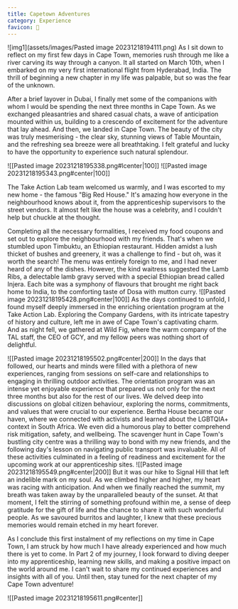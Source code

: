 ```yaml
---
title: Capetown Adventures
category: Experience
favicon: 🎨
---
```

![img1](assets/images/Pasted image 20231218194111.png)
As I sit down to reflect on my first few days in Cape Town, memories rush through me like a river carving its way through a canyon. It all started on March 10th, when I embarked on my very first international flight from Hyderabad, India. The thrill of beginning a new chapter in my life was palpable, but so was the fear of the unknown.

After a brief layover in Dubai, I finally met some of the companions with whom I would be spending the next three months in Cape Town. As we exchanged pleasantries and shared casual chats, a wave of anticipation mounted within us, building to a crescendo of excitement for the adventure that lay ahead. And then, we landed in Cape Town. The beauty of the city was truly mesmerising - the clear sky, stunning views of Table Mountain, and the refreshing sea breeze were all breathtaking. I felt grateful and lucky to have the opportunity to experience such natural splendour.

![[Pasted image 20231218195338.png#lcenter|100]] ![[Pasted image 20231218195343.png#center|100]]

The Take Action Lab team welcomed us warmly, and I was escorted to my new home - the famous "Big Red House." It's amazing how everyone in the neighbourhood knows about it, from the apprenticeship supervisors to the street vendors. It almost felt like the house was a celebrity, and I couldn't help but chuckle at the thought.

Completing all the necessary formalities, I received my food coupons and set out to explore the neighbourhood with my friends. That's when we stumbled upon Timbuktu, an Ethiopian restaurant. Hidden amidst a lush thicket of bushes and greenery, it was a challenge to find - but oh, was it worth the search! The menu was entirely foreign to me, and I had never heard of any of the dishes. However, the kind waitress suggested the Lamb Ribs, a delectable lamb gravy served with a special Ethiopian bread called Injera. Each bite was a symphony of flavours that brought me right back home to India, to the comforting taste of Dosa with mutton curry.
![[Pasted image 20231218195428.png#center|100]]
As the days continued to unfold, I found myself deeply immersed in the enriching orientation program at the Take Action Lab. Exploring the Company Gardens, with its intricate tapestry of history and culture, left me in awe of Cape Town's captivating charm. And as night fell, we gathered at Wild Fig, where the warm company of the TAL staff, the CEO of GCY, and my fellow peers was nothing short of delightful.

![[Pasted image 20231218195502.png#center|200]]
In the days that followed, our hearts and minds were filled with a plethora of new experiences, ranging from sessions on self-care and relationships to engaging in thrilling outdoor activities. The orientation program was an intense yet enjoyable experience that prepared us not only for the next three months but also for the rest of our lives. We delved deep into discussions on global citizen behaviour, exploring the norms, commitments, and values that were crucial to our experience. Bertha House became our haven, where we connected with activists and learned about the LGBTQIA+ context in South Africa. We even did a humorous play to better comprehend risk mitigation, safety, and wellbeing. The scavenger hunt in Cape Town's bustling city centre was a thrilling way to bond with my new friends, and the following day's lesson on navigating public transport was invaluable. All of these activities culminated in a feeling of readiness and excitement for the upcoming work at our apprenticeship sites.
![[Pasted image 20231218195549.png#center|200]]
But it was our hike to Signal Hill that left an indelible mark on my soul. As we climbed higher and higher, my heart was racing with anticipation. And when we finally reached the summit, my breath was taken away by the unparalleled beauty of the sunset. At that moment, I felt the stirring of something profound within me, a sense of deep gratitude for the gift of life and the chance to share it with such wonderful people. As we savoured burritos and laughter, I knew that these precious memories would remain etched in my heart forever.

As I conclude this first instalment of my reflections on my time in Cape Town, I am struck by how much I have already experienced and how much there is yet to come. In Part 2 of my journey, I look forward to diving deeper into my apprenticeship, learning new skills, and making a positive impact on the world around me. I can't wait to share my continued experiences and insights with all of you. Until then, stay tuned for the next chapter of my Cape Town adventure!

![[Pasted image 20231218195611.png#center]]